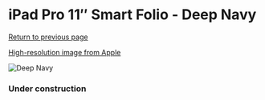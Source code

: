 # iPad Pro 11″ Smart Folio - Deep Navy

[Return to previous page](/ipad_pro4)

[High-resolution image from Apple](https://store.storeimages.cdn-apple.com/8756/as-images.apple.com/is/MJMC3?wid=4500&hei=4500&fmt=png)

<div style="width: 384px"><img src="/everypreview/MJMC3.png" alt="Deep Navy"></div>

### Under construction
